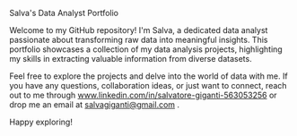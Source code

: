 Salva's Data Analyst Portfolio

Welcome to my GitHub repository! I'm Salva, a dedicated data analyst passionate about transforming raw data into meaningful insights. 
This portfolio showcases a collection of my data analysis projects, highlighting my skills in extracting valuable information from diverse datasets.

Feel free to explore the projects and delve into the world of data with me. If you have any questions, collaboration ideas, 
or just want to connect, reach out to me through www.linkedin.com/in/salvatore-giganti-563053256 or drop me an email at salvagiganti@gmail.com .

Happy exploring!
